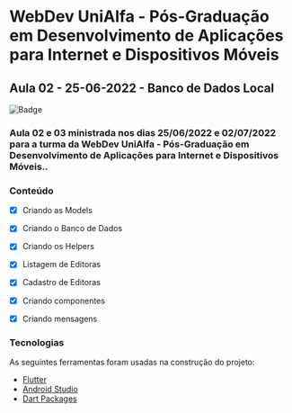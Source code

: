 # WebDev UniAlfa - Pós-Graduação em Desenvolvimento de Aplicações para Internet e Dispositivos Móveis
## Aula 02 - 25-06-2022 - Banco de Dados Local

![Badge](https://img.shields.io/badge/Marcos%20Dias%20Vendramini-Flutter-blue)

### Aula 02 e 03 ministrada nos dias 25/06/2022 e 02/07/2022 para a turma da WebDev UniAlfa - Pós-Graduação em Desenvolvimento de Aplicações para Internet e Dispositivos Móveis..

### Conteúdo

- [x] Criando as Models
- [x] Criando o Banco de Dados
- [x] Criando os Helpers
- [x] Listagem de Editoras
- [x] Cadastro de Editoras
- [x] Criando componentes
- [x] Criando mensagens


### Tecnologias

As seguintes ferramentas foram usadas na construção do projeto:

- [Flutter](https://flutter.dev/)
- [Android Studio](https://developer.android.com/studio)
- [Dart Packages](https://pub.dev/)